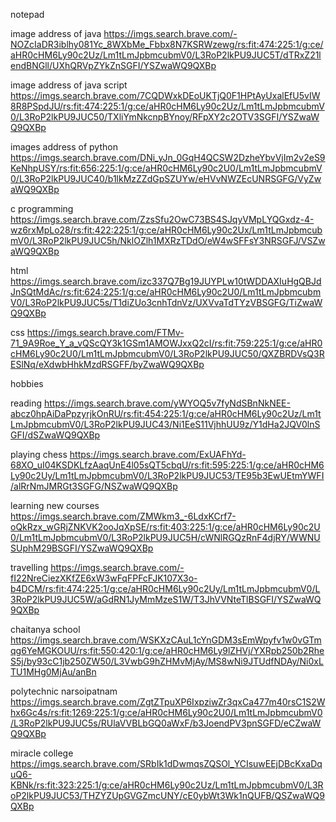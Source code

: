 notepad

image address of java 
https://imgs.search.brave.com/-NOZcIaDR3iblhy081Yc_8WXbMe_Fbbx8N7KSRWzewg/rs:fit:474:225:1/g:ce/aHR0cHM6Ly90c2Uz/Lm1tLmJpbmcubmV0/L3RoP2lkPU9JUC5T/dTRxZ21lendBNGll/UXhQRVpZYkZnSGFI/YSZwaWQ9QXBp

image address of java script
https://imgs.search.brave.com/7CQDWxkDEoUKTjQ0F1HPtAyUxalEfU5vIW8R8PSpdJU/rs:fit:474:225:1/g:ce/aHR0cHM6Ly90c2Uz/Lm1tLmJpbmcubmV0/L3RoP2lkPU9JUC50/TXliYmNkcnpBYnoy/RFpXY2c2OTV3SGFI/YSZwaWQ9QXBp

images address of python
https://imgs.search.brave.com/DNi_yJn_0GqH4QCSW2DzheYbvVjIm2v2eS9KeNhpUSY/rs:fit:656:225:1/g:ce/aHR0cHM6Ly90c2U0/Lm1tLmJpbmcubmV0/L3RoP2lkPU9JUC40/b1lkMzZZdGpSZUYw/eHVvNWZEcUNRSGFG/VyZwaWQ9QXBp

c programming
https://imgs.search.brave.com/ZzsSfu2OwC73BS4SJqyVMpLYQGxdz-4-wz6rxMpLo28/rs:fit:422:225:1/g:ce/aHR0cHM6Ly90c2Ux/Lm1tLmJpbmcubmV0/L3RoP2lkPU9JUC5h/NklOZlh1MXRzTDdO/eW4wSFFsY3NRSGFJ/VSZwaWQ9QXBp

html
https://imgs.search.brave.com/izc337Q7Bg19JUYPLw10tWDDAXIuHgQBJdJnSQtMdAc/rs:fit:624:225:1/g:ce/aHR0cHM6Ly90c2U0/Lm1tLmJpbmcubmV0/L3RoP2lkPU9JUC5s/T1diZUo3cnhTdnVz/UXVvaTdTYzVBSGFG/TiZwaWQ9QXBp

css
https://imgs.search.brave.com/FTMv-71_9A9Roe_Y_a_vQScQY3k1GSm1AMOWJxxQ2cI/rs:fit:759:225:1/g:ce/aHR0cHM6Ly90c2U0/Lm1tLmJpbmcubmV0/L3RoP2lkPU9JUC50/QXZBRDVsQ3RESlNq/eXdwbHhkMzdRSGFF/byZwaWQ9QXBp

hobbies 

reading
https://imgs.search.brave.com/yWYOQ5v7fyNdSBnNkNEE-abcz0hpAiDaPpzyrjkOnRU/rs:fit:454:225:1/g:ce/aHR0cHM6Ly90c2Uz/Lm1tLmJpbmcubmV0/L3RoP2lkPU9JUC43/Ni1EeS11VjhhUU9z/Y1dHa2JQV0lnSGFI/dSZwaWQ9QXBp

playing chess
https://imgs.search.brave.com/ExUAFhYd-68XO_uI04KSDKLfzAaqUnE4l05sQT5cbqU/rs:fit:595:225:1/g:ce/aHR0cHM6Ly90c2Uy/Lm1tLmJpbmcubmV0/L3RoP2lkPU9JUC53/TE95b3EwUEtmYWFI/alRrNmJMRGt3SGFG/NSZwaWQ9QXBp

learning new courses
https://imgs.search.brave.com/ZMWkm3_-6LdxKCrf7-oQkRzx_wGRjZNKVK2ooJqXpSE/rs:fit:403:225:1/g:ce/aHR0cHM6Ly90c2U0/Lm1tLmJpbmcubmV0/L3RoP2lkPU9JUC5H/cWNlRGQzRnF4djRY/WWNUSUphM29BSGFI/YSZwaWQ9QXBp

travelling
https://imgs.search.brave.com/-fI22NreCiezXKfZE6xW3wFqFPFcFJK107X3o-b4DCM/rs:fit:474:225:1/g:ce/aHR0cHM6Ly90c2Uy/Lm1tLmJpbmcubmV0/L3RoP2lkPU9JUC5W/aGdRN1JyMmMzeS1W/T3JhVVNteTlBSGFI/YSZwaWQ9QXBp

chaitanya school
https://imgs.search.brave.com/WSKXzCAuL1cYnGDM3sEmWpyfv1w0vGTmqg6YeMGKOUU/rs:fit:550:420:1/g:ce/aHR0cHM6Ly9lZHVj/YXRpb250b2RheS5j/by93cC1jb250ZW50/L3VwbG9hZHMvMjAy/MS8wNi9JTUdfNDAy/Ni0xLTU1MHg0MjAu/anBn

polytechnic narsoipatnam
https://imgs.search.brave.com/ZgtZTpuXP6IxpziwZr3qxCa477m40rsC1S2Whx6Gc4s/rs:fit:1269:225:1/g:ce/aHR0cHM6Ly90c2U0/Lm1tLmJpbmcubmV0/L3RoP2lkPU9JUC5s/RUlaVVBLbGQ0aWxF/b3JoendPV3pnSGFD/eCZwaWQ9QXBp

miracle college
https://imgs.search.brave.com/SRbIk1dDwmqsZQSOl_YCIsuwEEjDBcKxaDquQ6-KBNk/rs:fit:323:225:1/g:ce/aHR0cHM6Ly90c2Uz/Lm1tLmJpbmcubmV0/L3RoP2lkPU9JUC53/THZYZUpGVGZmcUNY/cE0ybWt3Wk1nQUFB/QSZwaWQ9QXBp
